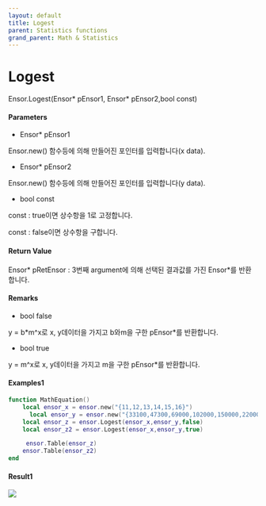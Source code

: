 ```yaml
---
layout: default
title: Logest
parent: Statistics functions
grand_parent: Math & Statistics
---
```


# Logest

Ensor.Logest\(Ensor\* pEnsor1, Ensor\* pEnsor2,bool const\)

#### Parameters

* Ensor\* pEnsor1

Ensor.new\(\) 함수등에 의해 만들어진 포인터를 입력합니다\(x data\).

* Ensor\* pEnsor2

Ensor.new\(\) 함수등에 의해 만들어진 포인터를 입력합니다\(y data\).

* bool const

const : true이면 상수항을 1로 고정합니다.

const : false이면 상수항을 구합니다.

#### Return Value

Ensor\* pRetEnsor : 3번째 argument에 의해 선택된 결과값를 가진 Ensor\*를 반환합니다.

#### Remarks

* bool false

y = b\*m^x로 x, y데이터을 가지고 b와m을 구한 pEnsor\*를 반환합니다.

* bool true

y = m^x로 x, y데이터을 가지고 m을 구한 pEnsor\*를 반환합니다.

#### Examples1

```lua
function MathEquation()
    local ensor_x = ensor.new("{11,12,13,14,15,16}")
      local ensor_y = ensor.new("{33100,47300,69000,102000,150000,220000}")
    local ensor_z = ensor.Logest(ensor_x,ensor_y,false)
    local ensor_z2 = ensor.Logest(ensor_x,ensor_y,true)

     ensor.Table(ensor_z)
    ensor.Table(ensor_z2)
end
```

#### Result1

![](/StatisticsAPI/LogestResultTable.png)

